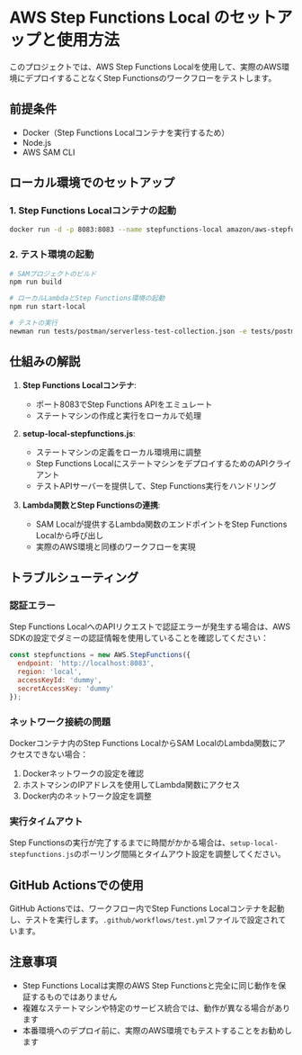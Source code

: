 # AWS Step Functions Local のセットアップと使用方法

このプロジェクトでは、AWS Step Functions Localを使用して、実際のAWS環境にデプロイすることなくStep Functionsのワークフローをテストします。

## 前提条件

- Docker（Step Functions Localコンテナを実行するため）
- Node.js
- AWS SAM CLI

## ローカル環境でのセットアップ

### 1. Step Functions Localコンテナの起動

```bash
docker run -d -p 8083:8083 --name stepfunctions-local amazon/aws-stepfunctions-local
```

### 2. テスト環境の起動

```bash
# SAMプロジェクトのビルド
npm run build

# ローカルLambdaとStep Functions環境の起動
npm run start-local

# テストの実行
newman run tests/postman/serverless-test-collection.json -e tests/postman/environment.json
```

## 仕組みの解説

1. **Step Functions Localコンテナ**:
   - ポート8083でStep Functions APIをエミュレート
   - ステートマシンの作成と実行をローカルで処理

2. **setup-local-stepfunctions.js**:
   - ステートマシンの定義をローカル環境用に調整
   - Step Functions LocalにステートマシンをデプロイするためのAPIクライアント
   - テストAPIサーバーを提供して、Step Functions実行をハンドリング

3. **Lambda関数とStep Functionsの連携**:
   - SAM Localが提供するLambda関数のエンドポイントをStep Functions Localから呼び出し
   - 実際のAWS環境と同様のワークフローを実現

## トラブルシューティング

### 認証エラー

Step Functions LocalへのAPIリクエストで認証エラーが発生する場合は、AWS SDKの設定でダミーの認証情報を使用していることを確認してください：

```javascript
const stepfunctions = new AWS.StepFunctions({
  endpoint: 'http://localhost:8083',
  region: 'local',
  accessKeyId: 'dummy',
  secretAccessKey: 'dummy'
});
```

### ネットワーク接続の問題

Dockerコンテナ内のStep Functions LocalからSAM LocalのLambda関数にアクセスできない場合：

1. Dockerネットワークの設定を確認
2. ホストマシンのIPアドレスを使用してLambda関数にアクセス
3. Docker内のネットワーク設定を調整

### 実行タイムアウト

Step Functionsの実行が完了するまでに時間がかかる場合は、`setup-local-stepfunctions.js`のポーリング間隔とタイムアウト設定を調整してください。

## GitHub Actionsでの使用

GitHub Actionsでは、ワークフロー内でStep Functions Localコンテナを起動し、テストを実行します。`.github/workflows/test.yml`ファイルで設定されています。

## 注意事項

- Step Functions Localは実際のAWS Step Functionsと完全に同じ動作を保証するものではありません
- 複雑なステートマシンや特定のサービス統合では、動作が異なる場合があります
- 本番環境へのデプロイ前に、実際のAWS環境でもテストすることをお勧めします
